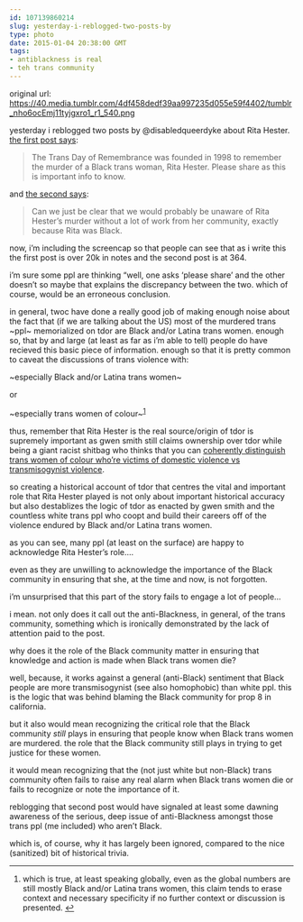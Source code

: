 ```yaml
---
id: 107139860214
slug: yesterday-i-reblogged-two-posts-by
type: photo
date: 2015-01-04 20:38:00 GMT
tags:
- antiblackness is real
- teh trans community
---
```

original url: https://40.media.tumblr.com/4df458dedf39aa997235d055e59f4402/tumblr_nho6ocEmj11tyjgxro1_r1_540.png

<p>yesterday i reblogged two posts by @disabledqueerdyke about Rita Hester. <a href="http://biyuti.com/14">the first post says</a>:</p>

<blockquote>
  <p>The Trans Day of Remembrance was founded in 1998 to remember the murder of a Black trans woman, Rita Hester. Please share as this is important info to know.</p>
</blockquote>

<p>and <a href="http://biyuti.com/15">the second says</a>:</p>

<blockquote>
  <p>Can we just be clear that we would probably be unaware of Rita Hester’s murder without a lot of work from her community, exactly because Rita was Black.</p>
</blockquote>

<p>now, i&#8217;m including the screencap so that people can see that as i write this the first post is over 20k in notes and the second post is at 364.</p>

<p>i&#8217;m sure some ppl are thinking &#8220;well, one asks &#8216;please share&#8217; and the other doesn&#8217;t so maybe that explains the discrepancy between the two. which of course, would be an erroneous conclusion.</p>

<p>in general, twoc have done a really good job of making enough noise about the fact that (if we are talking about the US) most of the murdered trans ~ppl~ memorialized on tdor are Black and/or Latina trans women. enough so, that by and large (at least as far as i&#8217;m able to tell) people do have recieved this basic piece of information. enough so that it is pretty common to caveat the discussions of trans violence with:</p>

<p>~especially Black and/or Latina trans women~</p>

<p>or</p>

<p>~especially trans women of colour~<sup id="fnref:p107139860214-1"><a href="#fn:p107139860214-1" rel="footnote">1</a></sup></p>

<p>thus, remember that Rita Hester is the real source/origin of tdor is supremely important as gwen smith still claims ownership over tdor while being a giant racist shitbag who thinks that you can <a href="http://biyuti.com/v">coherently distinguish trans women of colour who&#8217;re victims of domestic violence vs transmisogynist violence</a>.</p>

<p>so creating a historical account of tdor that centres the vital and important role that Rita Hester played is not only about important historical accuracy but also destablizes the logic of tdor as enacted by gwen smith and the countless white trans ppl who coopt and build their careers off of the violence endured by Black and/or Latina trans women.</p>

<p>as you can see, many ppl (at least on the surface) are happy to acknowledge Rita Hester&#8217;s role&#8230;.</p>

<p>even as they are unwilling to acknowledge the importance of the Black community in ensuring that she, at the time and now, is not forgotten.</p>

<p>i&#8217;m unsurprised that this part of the story fails to engage a lot of people&#8230;</p>

<p>i mean. not only does it call out the anti-Blackness, in general, of the trans community, something which is ironically demonstrated by the lack of attention paid to the post.</p>

<p>why does it the role of the Black community matter in ensuring that knowledge and action is made when Black trans women die?</p>

<p>well, because, it works against a general (anti-Black) sentiment that Black people are more transmisogynist (see also homophobic) than white ppl. this is the logic that was behind blaming the Black community for prop 8 in california.</p>

<p>but it also would mean recognizing the critical role that the Black community <em>still</em> plays in ensuring that people know when Black trans women are murdered. the role that the Black community still plays in trying to get justice for these women.</p>

<p>it would mean recognizing that the (not just white but non-Black) trans community often fails to raise any real alarm when Black trans women die or fails to recognize or note the importance of it.</p>

<p>reblogging that second post would have signaled at least some dawning awareness of the serious, deep issue of anti-Blackness amongst those trans ppl (me included) who aren&#8217;t Black.</p>

<p>which is, of course, why it has largely been ignored, compared to the nice (sanitized) bit of historical trivia.</p>

<div class="footnotes">
<hr><ol><li id="fn:p107139860214-1">
<p>which is true, at least speaking globally, even as the global numbers are still mostly Black and/or Latina trans women, this claim tends to erase context and necessary specificity if no further context or discussion is presented. <a href="#fnref:p107139860214-1" rev="footnote">↩</a></p>
</li>

</ol></div>